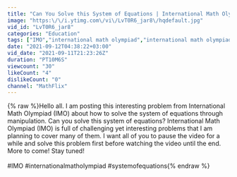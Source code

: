 ```yaml
---
title: "Can You Solve this System of Equations | International Math Olympiad (IMO) |Q1, 1970"
image: "https:\/\/i.ytimg.com\/vi\/LvT0R6_jar8\/hqdefault.jpg"
vid_id: "LvT0R6_jar8"
categories: "Education"
tags: ["IMO","international math olympiad","international math olympiad challenge"]
date: "2021-09-12T04:38:22+03:00"
vid_date: "2021-09-11T21:23:26Z"
duration: "PT10M6S"
viewcount: "30"
likeCount: "4"
dislikeCount: "0"
channel: "MathFlix"
---
```

{% raw %}Hello all. I am posting this interesting problem from International Math Olympiad (IMO) about how to solve the system of equations through manipulation. Can you solve this system of equations? International Math Olympiad (IMO) is full of challenging yet interesting problems that I am planning to cover many of them. I want all of you to pause the video for a while and solve this problem first before watching the video until the end. More to come! Stay tuned!<br /><br />#IMO #internationalmatholympiad #systemofequations{% endraw %}
